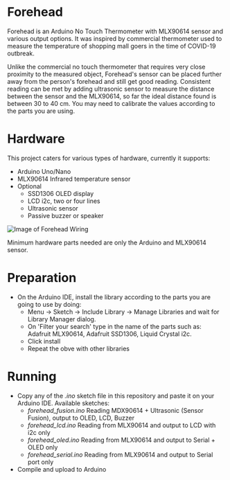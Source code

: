 # Forehead
Forehead is an Arduino No Touch Thermometer with MLX90614 sensor and various output options.
It was inspired by commercial thermometer used to measure the temperature of shopping mall goers in the time of COVID-19 outbreak.

Unlike the commercial no touch thermometer that requires very close proximity to the measured object, Forehead's sensor can be placed further away from the person's forehead and still get good reading. Consistent reading can be met by adding ultrasonic sensor to measure the distance between the sensor and the MLX90614, so far the ideal distance found is between 30 to 40 cm. You may need to calibrate the values according to the parts you are using.

# Hardware
This project caters for various types of hardware, currently it supports:
- Arduino Uno/Nano
- MLX90614 Infrared temperature sensor
- Optional
  - SSD1306 OLED display
  - LCD i2c, two or four lines
  - Ultrasonic sensor
  - Passive buzzer or speaker
  
  
![Image of Forehead Wiring](https://github.com/judhi/forehead/blob/master/img/forehead-wiring.png)

Minimum hardware parts needed are only the Arduino and MLX90614 sensor.

# Preparation
- On the Arduino IDE, install the library according to the parts you are going to use by doing:
  - Menu -> Sketch -> Include Library -> Manage Libraries and wait for Library Manager dialog.
  - On 'Filter your search' type in the name of the parts such as: Adafruit MLX90614, Adafruit SSD1306, Liquid Crystal i2c.
  - Click install
  - Repeat the obve with other libraries
  
# Running
- Copy any of the _.ino_ sketch file in this repository and paste it on your Arduino IDE.
  Available sketches:
  - _forehead_fusion.ino_	Reading MDX90614 + Ultrasonic (Sensor Fusion), output to OLED, LCD, Buzzer	
  - _forehead_lcd.ino_	Reading from MLX90614 and output to LCD with i2c only
  - _forehead_oled.ino_	Reading from MLX90614 and output to Serial + OLED	only
  - _forehead_serial.ino_  Reading from MLX90614 and output to Serial port only
- Compile and upload to Arduino
